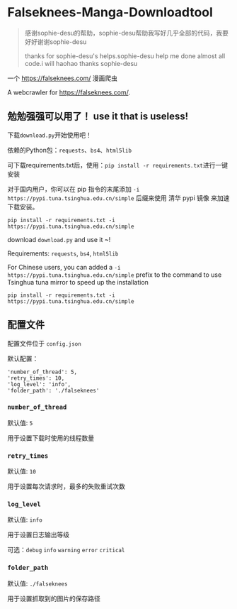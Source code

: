 # Falseknees-Manga-Downloadtool

> 感谢sophie-desu的帮助，sophie-desu帮助我写好⼏乎全部的代码，我要好好谢谢sophie-desu
> 
> thanks for sophie-desu's helps.sophie-desu help me done almost all code.i will haohao thanks sophie-desu

一个 https://falseknees.com/ 漫画爬虫

A webcrawler for https://falseknees.com/.

## 勉勉强强可以用了！ use it that is useless!

下载`download.py`开始使用吧！

依赖的Python包：`requests`、`bs4`、`html5lib`

可下载requirements.txt后，使用：`pip install -r requirements.txt`进行一键安装

对于国内用户，你可以在 pip 指令的末尾添加 `-i https://pypi.tuna.tsinghua.edu.cn/simple` 后缀来使用 清华 pypi 镜像 来加速下载安装。

`pip install -r requirements.txt -i https://pypi.tuna.tsinghua.edu.cn/simple`

download `download.py` and use it ~!

Requirements: `requests`, `bs4`, `html5lib`

For Chinese users, you can added a `-i https://pypi.tuna.tsinghua.edu.cn/simple` prefix to the command to use Tsinghua tuna mirror to speed up the installation

`pip install -r requirements.txt -i https://pypi.tuna.tsinghua.edu.cn/simple`

## 配置文件

配置文件位于 `config.json`

默认配置：
```
'number_of_thread': 5,
'retry_times': 10,
'log_level': 'info',
'folder_path': './falseknees'
```
### `number_of_thread`

默认值: `5`

用于设置下载时使用的线程数量

### `retry_times`

默认值: `10`

用于设置每次请求时，最多的失败重试次数

### `log_level`

默认值: `info`

用于设置日志输出等级

可选：`debug` `info` `warning` `error` `critical`

### `folder_path`

默认值: `./falseknees`

用于设置抓取到的图片的保存路径
